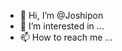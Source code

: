 - 👋 Hi, I’m @Joshipon
- 👀 I’m interested in ...
- 📫 How to reach me ...

<!---
Joshipon/Joshipon is a ✨ special ✨ repository because its `README.md` (this file) appears on your GitHub profile.
You can click the Preview link to take a look at your changes.
--->

